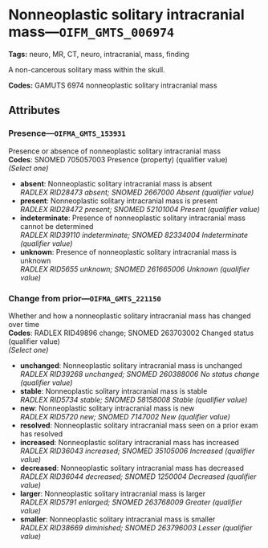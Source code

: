 # Nonneoplastic solitary intracranial mass—`OIFM_GMTS_006974`

**Tags:** neuro, MR, CT, neuro, intracranial, mass, finding

A non-cancerous solitary mass within the skull.

**Codes:** GAMUTS 6974 nonneoplastic solitary intracranial mass

## Attributes

### Presence—`OIFMA_GMTS_153931`

Presence or absence of nonneoplastic solitary intracranial mass  
**Codes**: SNOMED 705057003 Presence (property) (qualifier value)  
*(Select one)*

- **absent**: Nonneoplastic solitary intracranial mass is absent  
_RADLEX RID28473 absent; SNOMED 2667000 Absent (qualifier value)_
- **present**: Nonneoplastic solitary intracranial mass is present  
_RADLEX RID28472 present; SNOMED 52101004 Present (qualifier value)_
- **indeterminate**: Presence of nonneoplastic solitary intracranial mass cannot be determined  
_RADLEX RID39110 indeterminate; SNOMED 82334004 Indeterminate (qualifier value)_
- **unknown**: Presence of nonneoplastic solitary intracranial mass is unknown  
_RADLEX RID5655 unknown; SNOMED 261665006 Unknown (qualifier value)_

### Change from prior—`OIFMA_GMTS_221150`

Whether and how a nonneoplastic solitary intracranial mass has changed over time  
**Codes**: RADLEX RID49896 change; SNOMED 263703002 Changed status (qualifier value)  
*(Select one)*

- **unchanged**: Nonneoplastic solitary intracranial mass is unchanged  
_RADLEX RID39268 unchanged; SNOMED 260388006 No status change (qualifier value)_
- **stable**: Nonneoplastic solitary intracranial mass is stable  
_RADLEX RID5734 stable; SNOMED 58158008 Stable (qualifier value)_
- **new**: Nonneoplastic solitary intracranial mass is new  
_RADLEX RID5720 new; SNOMED 7147002 New (qualifier value)_
- **resolved**: Nonneoplastic solitary intracranial mass seen on a prior exam has resolved  
- **increased**: Nonneoplastic solitary intracranial mass has increased  
_RADLEX RID36043 increased; SNOMED 35105006 Increased (qualifier value)_
- **decreased**: Nonneoplastic solitary intracranial mass has decreased  
_RADLEX RID36044 decreased; SNOMED 1250004 Decreased (qualifier value)_
- **larger**: Nonneoplastic solitary intracranial mass is larger  
_RADLEX RID5791 enlarged; SNOMED 263768009 Greater (qualifier value)_
- **smaller**: Nonneoplastic solitary intracranial mass is smaller  
_RADLEX RID38669 diminished; SNOMED 263796003 Lesser (qualifier value)_